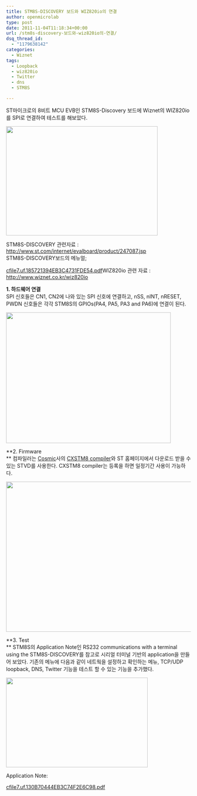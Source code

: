 ```yaml
---
title: STM8S-DISCOVERY 보드와 WIZ820io의 연결
author: openmicrolab
type: post
date: 2011-11-04T11:18:34+00:00
url: /stm8s-discovery-보드와-wiz820io의-연결/
dsq_thread_id:
  - "1179638142"
categories:
  - Wiznet
tags:
  - Loopback
  - wiz820io
  - Twitter
  - dns
  - STM8S

---
```

ST마이크로의 8비트 MCU EVB인 STM8S-Discovery 보드에 Wiznet의 WIZ820io를 SPI로 연결하여 테스트를 해보았다.

<p style="margin: 0px;">
  <img loading="lazy" class="aligncenter" src="/images/1/cfile2.uf.193F25424EB3C8CB2DBE49.jpg" alt="" width="413" height="298" />
</p>

STM8S-DISCOVERY 관련자료 : <http://www.st.com/internet/evalboard/product/247087.jsp>  
STM8S-DISCOVERY보드의 메뉴얼;

<p style="margin: 0px;">
  <a class="aligncenter" href="/images/1/cfile7.uf.185721394EB3C4731FDE54.pdf">cfile7.uf.185721394EB3C4731FDE54.pdf</a>WIZ820io 관련 자료 : <a href="http://www.wiznet.co.kr/wiz820io">http://www.wiznet.co.kr/wiz820io</a>
</p>

**1. 하드웨어 연결**  
SPI 신호들은 CN1, CN2에 나와 있는 SPI 신호에 연결하고, nSS, nINT, nRESET, PWDN 신호들은 각각 STM8S의 GPIOs(PA4, PA5, PA3 and PA6)에 연결이 된다.

<p style="margin: 0px;">
  <img loading="lazy" class="aligncenter" src="/images/1/cfile25.uf.170ABB3C4EB3C578357278.png" alt="" width="449" height="357" />
</p>

**2. Firmware  
** 컴파일러는 <a title="[http://www.cosmic-software.com/]로 이동합니다." href="http://www.cosmic-software.com/" target="_blank" rel="noopener noreferrer">Cosmic</a>사의 <a title="[http://www.cosmic-software.com/stm8.php]로 이동합니다." href="http://www.cosmic-software.com/stm8.php" target="_blank" rel="noopener noreferrer">CXSTM8 compiler</a>와 ST 홈페이지에서 다운로드 받을 수 있는 STVD를 사용한다. CXSTM8 compiler는 등록을 하면 일정기간 사용이 가능하다.

<p style="margin: 0px;">
  <img loading="lazy" class="aligncenter" src="/images/1/cfile23.uf.196DFD394EB3C69E0C9D3F.png" alt="" width="575" height="410" />
</p>

**3. Test  
** STM8S의 Application Note인 RS232 communications with a terminal using the STM8S-DISCOVERY를 참고로 시리얼 터미널 기반의 application을 만들어 보았다. 기존의 메뉴에 다음과 같이 네트웍을 설정하고 확인하는 메뉴, TCP/UDP loopback, DNS, Twitter 기능을 테스트 할 수 있는 기능을 추가했다.

<p style="margin: 0px;">
  <img loading="lazy" class="aligncenter" src="/images/1/cfile23.uf.163249444EB3C7900D9BC6.png" alt="" width="386" height="245" />
</p>

Application Note:

<p style="margin: 0px;">
  <a class="aligncenter" href="/images/1/cfile7.uf.130B70444EB3C74F2E6C98.pdf">cfile7.uf.130B70444EB3C74F2E6C98.pdf</a>
</p>